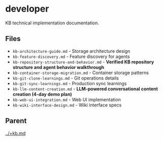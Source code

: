 # developer

KB technical implementation documentation.

## Files

- `kb-architecture-guide.md` - Storage architecture design
- `kb-feature-discovery.md` - Feature discovery for agents
- `kb-repository-structure-and-behavior.md` - **Verified KB repository structure and agent behavior walkthrough**
- `kb-container-storage-migration.md` - Container storage patterns
- `kb-git-clone-learnings.md` - Git operations details
- `kb-git-sync-learnings.md` - Production sync learnings
- `kb-llm-content-creation.md` - **LLM-powered conversational content creation (4-day demo plan)**
- `kb-web-ui-integration.md` - Web UI implementation
- `kb-wiki-interface-design.md` - Wiki interface specs

## Parent
[../+kb.md](../+kb.md)
